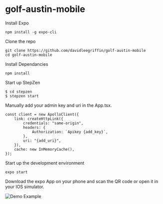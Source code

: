 # golf-austin-mobile

Install Expo
```
npm install -g expo-cli
```

Clone the repo
```
git clone https://github.com/davidleegriffin/golf-austin-mobile
cd golf-austin-mobile
```

Install Dependancies
```
npm install
```

Start up StepZen
```
$ cd stepzen
$ stepzen start
```


Manually add your admin key and uri in the App.tsx. 
```
const client = new ApolloClient({
	link: createHttpLink({
		credentials: "same-origin",
		headers: {
			Authorization: `Apikey {add_key}`,
		},
		uri: "{add_uri}",
	}),
	cache: new InMemoryCache(),
});
```

Start up the development environment
```
expo start
```

Download the expo App on your phone and scan the QR code or open it in your IOS simulator.


![Demo Example](./golf-austin-mobile-demo.gif)